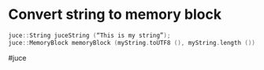 # Convert string to memory block

```C++
juce::String juceString (“This is my string”);
juce::MemoryBlock memoryBlock (myString.toUTF8 (), myString.length ());
```

#juce